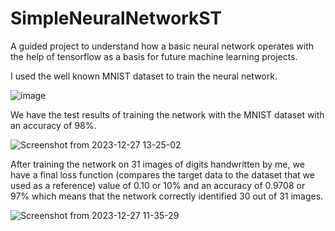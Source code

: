 # SimpleNeuralNetworkST
A guided project to understand how a basic neural network operates with the help of tensorflow as a basis for future machine learning projects.

I used the well known MNIST dataset to train the neural network. 

![image](https://github.com/SahasT23/SimpleNeuralNetworkST/assets/108793094/41fc22f6-1264-4775-8770-d000d04102c7)

We have the test results of training the network with the MNIST dataset with an accuracy of 98%.

![Screenshot from 2023-12-27 13-25-02](https://github.com/SahasT23/SimpleNeuralNetworkST/assets/108793094/75e49b22-7519-4eef-9b0c-87b56c0f947f)

After training the network on 31 images of digits handwritten by me, we have a final loss function (compares the target data to the dataset that we used as a reference) value of 0.10 or 10% and an accuracy of 0.9708 or 97% which means that the network correctly identified 30 out of 31 images.

![Screenshot from 2023-12-27 11-35-29](https://github.com/SahasT23/SimpleNeuralNetworkST/assets/108793094/9d4b1161-542b-479b-a1bc-238502abf112)





